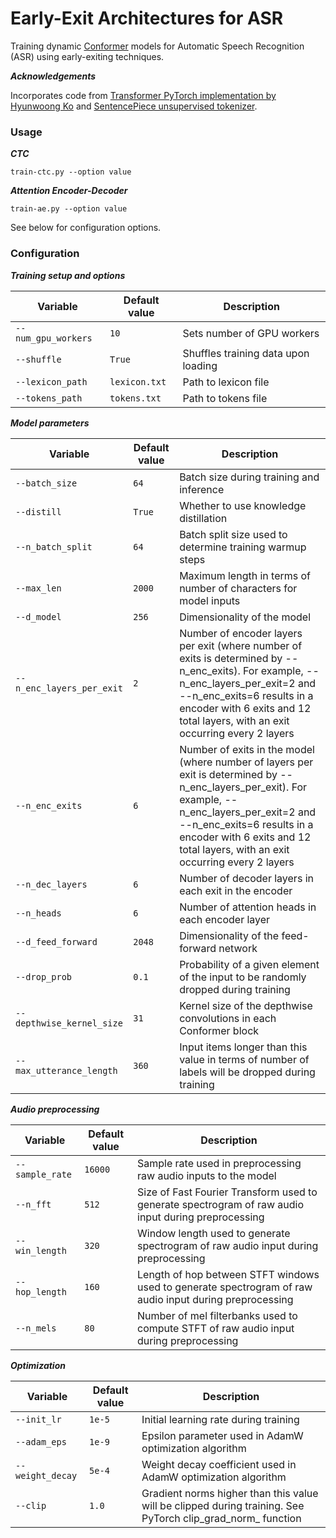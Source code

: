 # Early-Exit Architectures for ASR

Training dynamic [Conformer](https://arxiv.org/abs/2005.08100) models for Automatic Speech Recognition (ASR) using early-exiting techniques. 

***Acknowledgements***

Incorporates code from [Transformer PyTorch implementation by Hyunwoong Ko](https://github.com/hyunwoongko/transformer) and [SentencePiece unsupervised tokenizer](https://github.com/google/sentencepiece).

### Usage

***CTC***

`train-ctc.py --option value`

***Attention Encoder-Decoder***

`train-ae.py --option value`

See below for configuration options.

### Configuration

***Training setup and options***

<!--- | `--bpe`           | `True`               | Whether to use BPE-based tokenization with SentencePiece       |
| `--distill`       | `False`               | Whether to use knowledge distillation       | --->

| Variable          | Default value        | Description                    |
| ----------------- | -------------------- | ------------------------------ |
| `--num_gpu_workers` | `10`               | Sets number of GPU workers       |
| `--shuffle`       | `True`               | Shuffles training data upon loading       |
| `--lexicon_path`           | `lexicon.txt`               | Path to lexicon file       |
| `--tokens_path`           | `tokens.txt`               | Path to tokens file      |

***Model parameters***

| Variable          | Default value        | Description                    |
| ----------------- | -------------------- | ------------------------------ |
| `--batch_size`           | `64`               | Batch size during training and inference       |
| `--distill`       | `True`               | Whether to use knowledge distillation       |
| `--n_batch_split`           | `64`               | Batch split size used to determine training warmup steps      |
| `--max_len`       | `2000`               | Maximum length in terms of number of characters for model inputs       |
| `--d_model`           | `256`               | Dimensionality of the model       |
| `--n_enc_layers_per_exit`           | `2`               | Number of encoder layers per exit (where number of exits is determined by --n_enc_exits). For example, --n_enc_layers_per_exit=2 and --n_enc_exits=6 results in a encoder with 6 exits and 12 total layers, with an exit occurring every 2 layers       |
| `--n_enc_exits`           | `6`               | Number of exits in the model (where number of layers per exit is determined by --n_enc_layers_per_exit). For example, --n_enc_layers_per_exit=2 and --n_enc_exits=6 results in a encoder with 6 exits and 12 total layers, with an exit occurring every 2 layers       |
| `--n_dec_layers`           | `6`               | Number of decoder layers in each exit in the encoder      |
| `--n_heads`           | `6`               | Number of attention heads in each encoder layer       |
| `--d_feed_forward`           | `2048`               | Dimensionality of the feed-forward network       |
| `--drop_prob`           | `0.1`               | Probability of a given element of the input to be randomly dropped during training       |
| `--depthwise_kernel_size`           | `31`               | Kernel size of the depthwise convolutions in each Conformer block       |
| `--max_utterance_length`           | `360`               | Input items longer than this value in terms of number of labels will be dropped during training       |


***Audio preprocessing***

| Variable          | Default value        | Description                    |
| ----------------- | -------------------- | ------------------------------ |
| `--sample_rate`           | `16000`               | Sample rate used in preprocessing raw audio inputs to the model       |
| `--n_fft`           | `512`               | Size of Fast Fourier Transform used to generate spectrogram of raw audio input during preprocessing       |
| `--win_length`           | `320`               | Window length used to generate spectrogram of raw audio input during preprocessing       |
| `--hop_length`           | `160`               | Length of hop between STFT windows used to generate spectrogram of raw audio input during preprocessing      |
| `--n_mels`           | `80`               | Number of mel filterbanks used to compute STFT of raw audio input during preprocessing       |

***Optimization***

| Variable          | Default value        | Description                    |
| ----------------- | -------------------- | ------------------------------ |
| `--init_lr`           | `1e-5`               | Initial learning rate during training       |
| `--adam_eps`           | `1e-9`               | Epsilon parameter used in AdamW optimization algorithm       |
| `--weight_decay`           | `5e-4`               | Weight decay coefficient used in AdamW optimization algorithm       |
| `--clip`           | `1.0`               | Gradient norms higher than this value will be clipped during training. See PyTorch clip_grad_norm_ function       |
